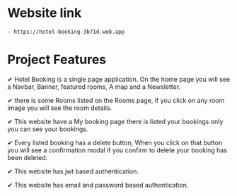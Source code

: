 # Website link
    
    - https://hotel-booking-3b71d.web.app



# Project Features

✔ Hotel Booking is a single page application. On the home page you will see a Navbar, Banner,  featured rooms, A map and a Newsletter. 

✔ there is some Rooms listed on the Rooms page, if you  click on any room image you will see the room details.  

✔ This website have a My booking page there is listed your bookings only you can see your bookings.

✔ Every listed booking has a delete button, When you click on that button you will see a confirmation modal if you confirm to delete your booking has been deleted.

✔ This website has jwt based authentication.

✔ This website has email and password based authentication.
